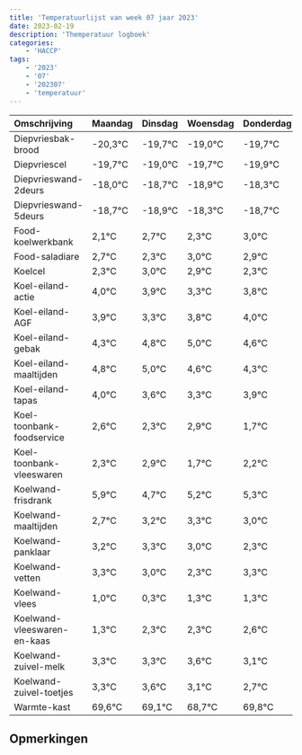 ```yaml
---
title: 'Temperatuurlijst van week 07 jaar 2023'
date: 2023-02-19
description: 'Themperatuur logboek'
categories:
    - 'HACCP'
tags:
    - '2023'
    - '07'
    - '202307'
    - 'temperatuur'
---
```

|Omschrijving|Maandag|Dinsdag|Woensdag|Donderdag|Vrijdag|Zaterdag|Zondag|
|:---|:---|:---|:---|:---|:---|:---|:---|
|Diepvriesbak-brood|-20,3°C|-19,7°C|-19,0°C|-19,7°C|-19,9°C|-19,3°C|-19,7°C|
|Diepvriescel|-19,7°C|-19,0°C|-19,7°C|-19,9°C|-19,3°C|-19,7°C|-19,0°C|
|Diepvrieswand-2deurs|-18,0°C|-18,7°C|-18,9°C|-18,3°C|-18,7°C|-18,0°C|-18,1°C|
|Diepvrieswand-5deurs|-18,7°C|-18,9°C|-18,3°C|-18,7°C|-18,0°C|-18,1°C|-18,7°C|
|Food-koelwerkbank|2,1°C|2,7°C|2,3°C|3,0°C|2,9°C|2,3°C|2,8°C|
|Food-saladiare|2,7°C|2,3°C|3,0°C|2,9°C|2,3°C|2,8°C|3,0°C|
|Koelcel|2,3°C|3,0°C|2,9°C|2,3°C|2,8°C|3,0°C|2,6°C|
|Koel-eiland-actie|4,0°C|3,9°C|3,3°C|3,8°C|4,0°C|3,6°C|3,3°C|
|Koel-eiland-AGF|3,9°C|3,3°C|3,8°C|4,0°C|3,6°C|3,3°C|3,9°C|
|Koel-eiland-gebak|4,3°C|4,8°C|5,0°C|4,6°C|4,3°C|4,9°C|3,7°C|
|Koel-eiland-maaltijden|4,8°C|5,0°C|4,6°C|4,3°C|4,9°C|3,7°C|4,2°C|
|Koel-eiland-tapas|4,0°C|3,6°C|3,3°C|3,9°C|2,7°C|3,2°C|3,3°C|
|Koel-toonbank-foodservice|2,6°C|2,3°C|2,9°C|1,7°C|2,2°C|2,3°C|2,0°C|
|Koel-toonbank-vleeswaren|2,3°C|2,9°C|1,7°C|2,2°C|2,3°C|2,0°C|1,3°C|
|Koelwand-frisdrank|5,9°C|4,7°C|5,2°C|5,3°C|5,0°C|4,3°C|5,3°C|
|Koelwand-maaltijden|2,7°C|3,2°C|3,3°C|3,0°C|2,3°C|3,3°C|3,3°C|
|Koelwand-panklaar|3,2°C|3,3°C|3,0°C|2,3°C|3,3°C|3,3°C|3,6°C|
|Koelwand-vetten|3,3°C|3,0°C|2,3°C|3,3°C|3,3°C|3,6°C|3,1°C|
|Koelwand-vlees|1,0°C|0,3°C|1,3°C|1,3°C|1,6°C|1,1°C|0,7°C|
|Koelwand-vleeswaren-en-kaas|1,3°C|2,3°C|2,3°C|2,6°C|2,1°C|1,7°C|2,8°C|
|Koelwand-zuivel-melk|3,3°C|3,3°C|3,6°C|3,1°C|2,7°C|3,8°C|2,6°C|
|Koelwand-zuivel-toetjes|3,3°C|3,6°C|3,1°C|2,7°C|3,8°C|2,6°C|3,3°C|
|Warmte-kast|69,6°C|69,1°C|68,7°C|69,8°C|68,6°C|69,3°C|69,8°C|

## Opmerkingen


